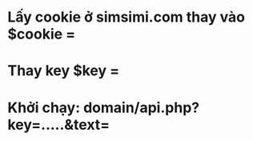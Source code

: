  # Lấy cookie ở simsimi.com thay vào $cookie =
 # Thay key $key =
 # Khởi chạy: domain/api.php?key=.....&text=
